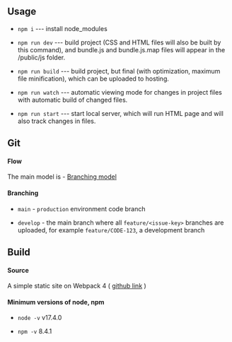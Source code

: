 ## Usage

* `npm i` --- install node_modules

* `npm run dev` --- build project (CSS and HTML files will also be built by this command), and bundle.js and bundle.js.map files will appear in the /public/js folder.

* `npm run build` --- build project, but final (with optimization, maximum file minification), which can be uploaded to hosting.

* `npm run watch` --- automatic viewing mode for changes in project files with automatic build of changed files.

* `npm run start` --- start local server, which will run HTML page and will also track changes in files.

## Git

#### Flow

The main model is - [Branching model](https://nvie.com/posts/a-successful-git-branching-model)

#### Branching

* `main` - `production` environment code branch

* `develop` - the main branch where all `feature/<issue-key>` branches are uploaded, for example `feature/CODE-123`, a development branch

## Build

#### Source

A simple static site on Webpack 4 ( [github link](https://github.com/Harrix/static-site-webpack-habr) )

#### Minimum versions of node, npm

* `node -v` v17.4.0

* `npm -v` 8.4.1